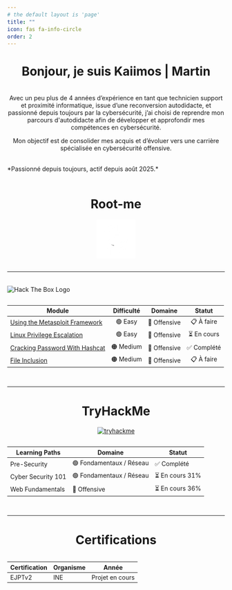 ```yaml
---
# the default layout is 'page'
title: ""
icon: fas fa-info-circle
order: 2
---
```


<h1 style="text-align: center;">Bonjour, je suis Kaiimos | Martin</h1>

<br>
<div style="text-align:center">
Avec un peu plus de 4 années d’expérience en tant que technicien support et proximité informatique, issue d’une reconversion autodidacte, et passionné depuis toujours par la cybersécurité, j’ai choisi de reprendre mon parcours d'autodidacte afin de développer et approfondir mes compétences en cybersécurité.

Mon objectif est de consolider mes acquis et d’évoluer vers une carrière spécialisée en cybersécurité offensive.

</div>
<br>
*Passionné depuis toujours, actif depuis août 2025.*
<br><br>


<h1 style="text-align: center;">Root-me</h1>
<p align="center"><a href="https://www.root-me.org/kaiimos" target="_blank"><img align="center" src="/assets/img/tabs/rootme.png" alt="rootme" height="90" width="90" /></a></p>

<hr style="margin:30px 0;">

<img src="https://www.hackthebox.com/images/landingv3/mega-menu-logo-htb.svg" 
       alt="Hack The Box Logo" 
       width="200" 
       style="vertical-align: middle; margin-right: 10px;">

<div markdown="1" style="display:flex; justify-content:center;">

| Module                                                                             | Difficulté |   Domaine    |   Statut    |
| ---------------------------------------------------------------------------------- | :--------: | :----------: | :---------: |
| [Using the Metasploit Framework](https://academy.hackthebox.com/module/details/39) |  🟢 Easy   | 🔴 Offensive | 📋 À faire |
| [Linux Privilege Escalation](https://academy.hackthebox.com/module/details/51)     |  🟢 Easy   | 🔴 Offensive | ⏳ En cours |
| [Cracking Password With Hashcat](https://academy.hackthebox.com/module/details/20) | 🟠 Medium  | 🔴 Offensive | ✅ Complété |
| [File Inclusion](https://academy.hackthebox.com/module/details/23)                 | 🟠 Medium  | 🔴 Offensive | 📋 À faire|


</div>
<hr style="margin:30px 0;">

<h1 style="text-align: center;">TryHackMe</h1>
<p align="center"><a href="https://tryhackme.com/p/kaiimos" target="_blank"><img align="center" src="https://tryhackme-badges.s3.amazonaws.com/kaiimos.png" alt="tryhackme" height="300" width="300" /></a></p>

<div markdown="1" style="display:flex; justify-content:center;">

| Learning Paths       | Domaine   | Statut     |
|----------------------|-----------|------------|
| Pre-Security         | 🟢 Fondamentaux / Réseau | ✅ Complété |
| Cyber Security 101   | 🟢 Fondamentaux / Réseau | ⏳ En cours 31% |
| Web Fundamentals     | 🔴 Offensive | ⏳ En cours 36% |

</div>

<hr style="margin:30px 0;">



<h1 align="center">Certifications</h1>

<div markdown="1" style="display:flex; justify-content:center;">

| Certification | Organisme | Année |
|---------------|-----------|-------|
| EJPTv2 | INE  | Projet en cours |


</div>


